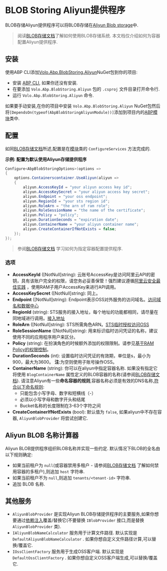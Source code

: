 # BLOB Storing Aliyun提供程序

BLOB存储Aliyun提供程序可以将BLOB存储在[Aliyun Blob storage](https://help.aliyun.com/product/31815.html)中.

> 阅读[BLOB存储文档](Blob-Storing.md)了解如何使用BLOB存储系统. 本文档仅介绍如何为容器配置Aliyun提供程序.

## 安装

使用ABP CLI添加[Volo.Abp.BlobStoring.Aliyun](https://www.nuget.org/packages/Volo.Abp.BlobStoring.Aliyun)NuGet包到你的项目:

* 安装 [ABP CLI](https://docs.abp.io/en/abp/latest/CLI), 如果你还没有安装.
* 在要添加 `Volo.Abp.BlobStoring.Aliyun` 包的 `.csproj` 文件目录打开命令行.
* 运行 `Volo.Abp.BlobStoring.Aliyun` 命令.

如果要手动安装,在你的项目中安装 `Volo.Abp.BlobStoring.Aliyun` NuGet包然后将`[DependsOn(typeof(AbpBlobStoringAliyunModule))]`添加到项目内的[ABP模块](Module-Development-Basics.md)类中.

## 配置

如同[BLOB存储文档](Blob-Storing.md)所述,配置是在[模块](Module-Development-Basics.md)类的 `ConfigureServices` 方法完成的.

**示例: 配置为默认使用Aliyun存储提供程序**

````csharp
Configure<AbpBlobStoringOptions>(options =>
{
    options.Containerscontainer.UseAliyun(aliyun =>
    {
        aliyun.AccessKeyId = "your aliyun access key id";
        aliyun.AccessKeySecret = "your aliyun access key secret";
        aliyun.Endpoint = "your oss endpoint";
        aliyun.RegionId = "your sts region id";
        aliyun.RoleArn = "the arn of ram role";
        aliyun.RoleSessionName = "the name of the certificate";
        aliyun.Policy = "policy";
        aliyun.DurationSeconds = "expiration date";
        aliyun.ContainerName = "your aliyun container name";
        aliyun.CreateContainerIfNotExists = false;
    });
});
````

> 参阅[BLOB存储文档](Blob-Storing.md) 学习如何为指定容器配置提供程序.

### 选项

* **AccessKeyId** ([NotNull]string): 云账号AccessKey是访问阿里云API的密钥，具有该账户完全的权限，请您务必妥善保管！强烈建议遵循[阿里云安全最佳实践](https://help.aliyun.com/document_detail/102600.html) ，使用RAM子用户AccessKey来进行API调用。
* **AccessKeySecret** ([NotNull]string): 同上。
* **Endpoint** ([NotNull]string): Endpoint表示OSS对外服务的访问域名。[访问域名和数据中心](https://help.aliyun.com/document_detail/31837.html)
* **RegionId** (string): STS服务的接入地址，每个地址的功能都相同，请尽量在同地域进行调用。[接入地址](https://help.aliyun.com/document_detail/66053.html)
* **RoleArn** ([NotNull]string): STS所需角色ARN。[STS临时授权访问OSS](https://help.aliyun.com/document_detail/100624.html)
* **RoleSessionName** ([NotNull]string): 用来标识临时访问凭证的名称，建议使用不同的应用程序用户来区分。
* **Policy** (string): 在扮演角色的时候额外添加的权限限制。请参见[基于RAM Policy的权限控制](https://help.aliyun.com/document_detail/100680.html)。
* **DurationSeconds** (int): 设置临时访问凭证的有效期，单位是s，最小为900，最大为3600。 **注**:为空则使用子账号操作OSS。
* **ContainerName** (string): 你可以在aliyun中指定容器名称. 如果没有指定它将使用 `BlogContainerName` 属性定义的BLOB容器的名称(请参阅[BLOB存储文档](Blob-Storing.md)). 请注意Aliyun有一些**命名容器的规则**,容器名称必须是有效的DNS名称,[符合以下命名规则](https://help.aliyun.com/knowledge_detail/39668.html):
    * 只能包含小写字母、数字和短横线（-）
    * 必须以小写字母和数字开头和结尾
    * Bucket名称的长度限制在3-63个字符之间
* **CreateContainerIfNotExists** (bool): 默认值为 `false`, 如果aliyun中不存在容器, `AliyunBlobProvider` 将尝试创建它.

## Aliyun BLOB 名称计算器

Aliyun BLOB提供程序组织BLOB名称并实现一些约定. 默认情况下BLOB的全名由以下规则确定:

* 如果当前租户为 `null`(或容器禁用多租户 - 请参阅[BLOB存储文档](Blob-Storing.md) 了解如何禁用容器的多租户),则追加 `host` 字符串.
* 如果当前租户不为 `null`,则追加 `tenants/<tenant-id>` 字符串.
* 追加 BLOB 名称.

## 其他服务

* `AliyunBlobProvider` 是实现Aliyun BLOB存储提供程序的主要服务,如果你想要通过[依赖注入](Dependency-Injection.md)覆盖/替换它(不要替换 `IBlobProvider` 接口,而是替换 `AliyunBlobProvider` 类).
* `IAliyunBlobNameCalculator` 服务用于计算文件路径. 默认实现是 `DefaultAliyunBlobNameCalculator` . 如果你想自定义文件路径计算,可以替换/覆盖它.
* `IOssClientFactory` 服务用于生成OSS客户端. 默认实现是 `DefaultOssClientFactory` . 如果你想自定义OSS客户端生成,可以替换/覆盖它.

